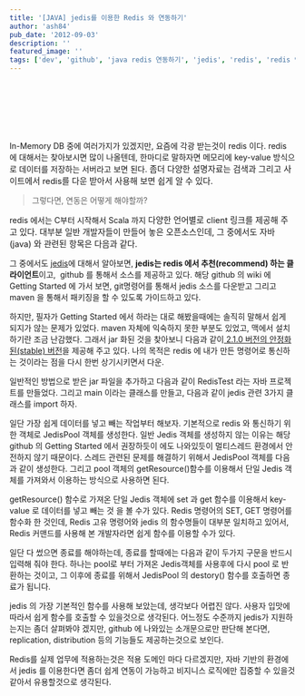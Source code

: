 ```yaml
---
title: '[JAVA] jedis를 이용한 Redis 와 연동하기'
author: 'ash84'
pub_date: '2012-09-03'
description: ''
featured_image: ''
tags: ['dev', 'github', 'java redis 연동하기', 'jedis', 'redis', 'redis 연동하기']
---
```



 
<script async src="//pagead2.googlesyndication.com/pagead/js/adsbygoogle.js"></script>
<!-- 페이지내_긴_배너 -->
<ins class="adsbygoogle"
     style="display:inline-block;width:728px;height:90px"
     data-ad-client="ca-pub-8699046198561974"
     data-ad-slot="5480877276"></ins>
<script>
(adsbygoogle = window.adsbygoogle || []).push({});
</script>

In-Memory DB 중에 여러가지가 있겠지만, 요즘에 각광 받는것이 redis 이다. redis 에 대해서는 찾아보시면 많이 나올텐데, 한마디로 말하자면 메모리에 key-value 방식으로 데이터를 저장하는 서버라고 보면 된다.</span><span style="font-size: 11pt;"> 좀더 다양한 설명자료는 검색과 그리고 사이트에서 redis를 다운 받아서 사용해 보면 쉽게 알 수 있다.  

> 그렇다면, 연동은 어떻게 해야할까?

redis 에서는 C부터 시작해서 Scala 까지 </span><span style="font-size: 11pt;">다양한 언어별로 client 링크를 제공해 주고 있다. 대부분 일반 개발자들이 만들어 놓은 오픈소스인데, 그 중에서도 자바(java) 와 관련된 항목은 다음과 같다. 

그 중에서도 [jedis](https://github.com/xetorthio/jedis/)에 대해서 알아보면, **jedis는 redis 에서 추천(recommend) 하는 클라이언트**이고,  github 를 통해서 소스를 제공하고 있다. 해당 github 의 wiki 에 Getting Started 에 가서 보면, git명령어를 통해서 jedis 소스를 다운받고 그리고 maven 을 통해서 패키징을 할 수 있도록 가이드하고 있다.

 하지만, 필자가 Getting Started 에서 하라는 대로 해봤을때에는 솔직히 말해서 쉽게 되지가 않는 문제가 있었다. maven 자체에 익숙하지 못한 부분도 있었고, 맥에서 설치하기란 조금 난감했다. 그래서 jar 화된 것을 찾아보니 다음과 같이[ 2.1.0 버전의 안정화된(stable) 버전](https://github.com/xetorthio/jedis/downloads)을 제공해 주고 있다. 나의 목적은 redis 에 내가 만든 명령어로 통신하는 것이라는 점을 다시 한번 상기시키면서 다운. 

일반적인 방법으로 받은 jar 파일을 추가하고 다음과 같이 RedisTest 라는 자바 프로젝트를 만들었다. 그리고 main 이라는 클래스를 만들고, 다음과 같이 jedis 관련 3가지 클래스를 import 하자. 

일단 가장 쉽게 데이터를 넣고 빼는 작업부터 해보자. 기본적으로 redis 와 통신하기 위한 객체로 JedisPool 객체를 생성한다. 일반 Jedis 객체를 생성하지 않는 이유는 해당 github 의 Getting Started 에서 권장하듯이 에도 나와있듯이 멀티스레드 환경에서 안전하지 않기 때문이다. 스레드 관련된 문제를 해결하기 위해서 JedisPool 객체를 다음과 같이 생성한다. 그리고 pool 객체의 getResource()함수를 이용해서 단일 Jedis 객체를 가져와서 이용하는 방식으로 사용하면 된다. 

getResource() 함수로 가져온 단일 Jedis 객체에 set 과 get 함수를 이용해서 key-value 로 데이터를 넣고 빼는 것 을 볼 수가 있다. Redis 명령어의 SET, GET 명령어를 함수화 한 것인데, Redis 고유 명령어와 jedis 의 함수명들이 대부분 일치하고 있어서, Redis 커맨드를 사용해 본 개발자라면 쉽게 함수를 이용할 수가 있다.  

일단 다 썼으면 종료를 해야하는데, 종료를 할때에는 다음과 같이 두가지 구문을 반드시 입력해 줘야 한다. 하나는 pool로 부터 가져온 Jedis객체를 사용후에 다시 pool 로 반환하는 것이고, 그 이후에 종료를 위해서 JedisPool 의 destory() 함수를 호출하면 종료가 됩니다. 

jedis 의 가장 기본적인 함수를 사용해 보았는데, 생각보다 어렵진 않다. 사용자 입맛에 따라서 쉽게 함수를 호출할 수 있을것으로 생각된다. 어느정도 수준까지 jedis가 지원하는지는 좀더 살펴봐야 겠지만, github 에 나와있는 소개문으로만 판단해 본다면, replication, distribution 등의 기능들도 제공하는것으로 보인다. 

Redis를 실제 업무에 적용하는것은 적용 도메인 마다 다르겠지만, 자바 기반의 환경에서 jedis 를 이용한다면 좀더 쉽게 연동이 가능하고 비지니스 로직에만 집중할 수 있을것 같아서 유용할것으로 생각된다.



